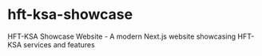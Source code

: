 # hft-ksa-showcase
HFT-KSA Showcase Website - A modern Next.js website showcasing HFT-KSA services and features

